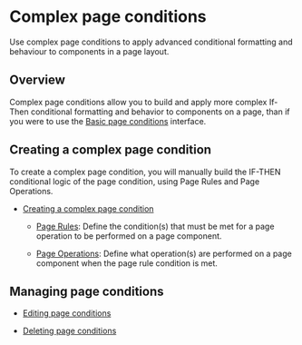 # Complex page conditions

<head>
  <meta name="guidename" content="Flow"/>
  <meta name="context" content="GUID-71527fb2-50fe-4f6f-bfbc-8eb40597f2b5"/>
</head>


Use complex page conditions to apply advanced conditional formatting and behaviour to components in a page layout.

## Overview

Complex page conditions allow you to build and apply more complex If-Then conditional formatting and behavior to components on a page, than if you were to use the [Basic page conditions](flo-Conditions_basic_cfbe2a47-b326-4de9-9675-2092f11d47a2.md) interface.

## Creating a complex page condition

To create a complex page condition, you will manually build the IF-THEN conditional logic of the page condition, using Page Rules and Page Operations.

-   [Creating a complex page condition](flo-Conditions_creating_complex_6dd00a39-da3a-454d-ae20-535045971f89.md)

    -   [Page Rules](flo-Conditions_rules_c2625ff4-12fa-40da-b277-b48e9530eb86.md): Define the condition\(s\) that must be met for a page operation to be performed on a page component.

    -   [Page Operations](flo-Conditions_operations_6bca370d-9dd9-401e-822c-956bfe78c977.md): Define what operation\(s\) are performed on a page component when the page rule condition is met.


## Managing page conditions

-   [Editing page conditions](flo-Conditions_editing_44cf6656-d04f-47b0-ae9b-4a7fd47bc744.md)

-   [Deleting page conditions](flo-Conditions_deleting_009a30c9-6159-4e2a-bfea-7f38034150bd.md)